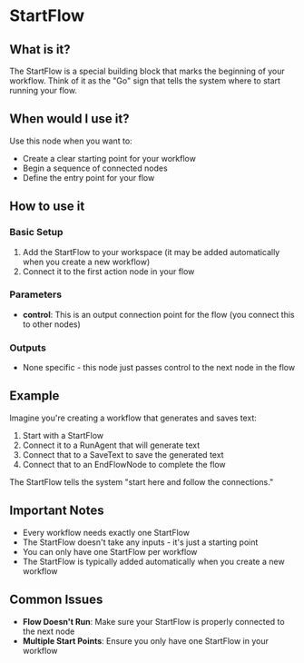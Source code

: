 # StartFlow

## What is it?

The StartFlow is a special building block that marks the beginning of your workflow. Think of it as the "Go" sign that tells the system where to start running your flow.

## When would I use it?

Use this node when you want to:

- Create a clear starting point for your workflow
- Begin a sequence of connected nodes
- Define the entry point for your flow

## How to use it

### Basic Setup

1. Add the StartFlow to your workspace (it may be added automatically when you create a new workflow)
1. Connect it to the first action node in your flow

### Parameters

- **control**: This is an output connection point for the flow (you connect this to other nodes)

### Outputs

- None specific - this node just passes control to the next node in the flow

## Example

Imagine you're creating a workflow that generates and saves text:

1. Start with a StartFlow
1. Connect it to a RunAgent that will generate text
1. Connect that to a SaveText to save the generated text
1. Connect that to an EndFlowNode to complete the flow

The StartFlow tells the system "start here and follow the connections."

## Important Notes

- Every workflow needs exactly one StartFlow
- The StartFlow doesn't take any inputs - it's just a starting point
- You can only have one StartFlow per workflow
- The StartFlow is typically added automatically when you create a new workflow

## Common Issues

- **Flow Doesn't Run**: Make sure your StartFlow is properly connected to the next node
- **Multiple Start Points**: Ensure you only have one StartFlow in your workflow
